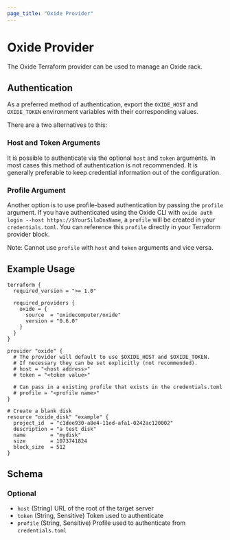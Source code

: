 ```yaml
---
page_title: "Oxide Provider"
---
```


# Oxide Provider

The Oxide Terraform provider can be used to manage an Oxide rack.

## Authentication

As a preferred method of authentication, export the `OXIDE_HOST` and `OXIDE_TOKEN` environment variables with their corresponding values.

There are a two alternatives to this:

### Host and Token Arguments
It is possible to authenticate via the optional `host` and `token` arguments. In most cases this method of authentication is not recommended. It is generally preferable to keep credential information out of the configuration.

### Profile Argument
Another option is to use profile-based authentication by passing the `profile` argument. If you have authenticated using the Oxide CLI with `oxide auth login --host https://$YourSiloDnsName`, a `profile` will be created in your `credentials.toml`. You can reference this `profile` directly in your Terraform provider block.

Note: Cannot use `profile` with `host` and `token` arguments and vice versa.

## Example Usage

```hcl
terraform {
  required_version = ">= 1.0"

  required_providers {
    oxide = {
      source  = "oxidecomputer/oxide"
      version = "0.6.0"
    }
  }
}

provider "oxide" {
  # The provider will default to use $OXIDE_HOST and $OXIDE_TOKEN.
  # If necessary they can be set explicitly (not recommended).
  # host = "<host address>"
  # token = "<token value>"

  # Can pass in a existing profile that exists in the credentials.toml
  # profile = "<profile name>"
}

# Create a blank disk
resource "oxide_disk" "example" {
  project_id  = "c1dee930-a8e4-11ed-afa1-0242ac120002"
  description = "a test disk"
  name        = "mydisk"
  size        = 1073741824
  block_size  = 512
}
```

## Schema

### Optional

- `host` (String) URL of the root of the target server
- `token` (String, Sensitive) Token used to authenticate
- `profile` (String, Sensitive) Profile used to authenticate from `credentials.toml`
